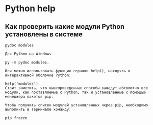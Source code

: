 # Python help

## Как проверить какие модули Python установлены в системе

```
pydoc modules

Для Python на Windows

py -m pydoc modules.

Или можно использовать функцию справки help(), находясь в интерактивной оболочке Python:

help('modules')
Стоит заметить, что вышеприведенные способы выведут абсолютно все модули, как поставляемые с Python, так и установленные с помощью менеджера пакетов pip.

Чтобы получить список модулей установленных через pip, необходимо выполнить в терминале команду:

pip freeze
```

